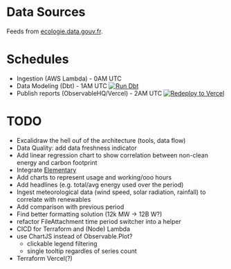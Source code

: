 # Data Sources

Feeds from [ecologie.data.gouv.fr](https://ecologie.data.gouv.fr/datasets/55f0463d88ee3849f5a46ec1).

# Schedules

- Ingestion (AWS Lambda) - 0AM UTC
- Data Modeling (Dbt) - 1AM UTC [![Run Dbt](https://github.com/cubitouch/energy-data-exploration/actions/workflows/run-dbt.yml/badge.svg)](https://github.com/cubitouch/energy-data-exploration/actions/workflows/run-dbt.yml)
- Publish reports (ObservableHQ/Vercel) - 2AM UTC [![Redeploy to Vercel](https://github.com/cubitouch/energy-data-exploration/actions/workflows/redeploy-vercel.yml/badge.svg)](https://github.com/cubitouch/energy-data-exploration/actions/workflows/redeploy-vercel.yml)

# TODO
- Excalidraw the hell ouf of the architecture (tools, data flow)
- Data Quality: add data freshness indicator
- Add linear regression chart to show correlation between non-clean energy and carbon footprint
- Integrate [Elementary](https://docs.elementary-data.com/oss/oss-introduction)
- Add charts to represent usage and working/ooo hours
- Add headlines (e.g. total/avg energy used over the period)
- Ingest meteorological data (wind speed, solar radiation, rainfall) to correlate with renewables
- Add comparison with previous period
- Find better formatting solution (12k MW -> 12B W?)
- refactor FileAttachment time period switcher into a helper
- CICD for Terraform and (Node) Lambda
- use ChartJS instead of Observable.Plot?
  - clickable legend filtering
  - single tooltip regardles of series count
- Terraform Vercel(?)
